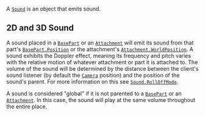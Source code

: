 A [`Sound`](https://create.roblox.com/docs/reference/engine/classes/Sound) is an object that emits sound.
## 2D and 3D Sound

A sound placed in a [`BasePart`](https://create.roblox.com/docs/reference/engine/classes/BasePart) or an [`Attachment`](https://create.roblox.com/docs/reference/engine/classes/Attachment) will emit its
sound from that part's [`BasePart.Position`](https://create.roblox.com/docs/reference/engine/classes/BasePart#Position) or the attachment's
[`Attachment.WorldPosition`](https://create.roblox.com/docs/reference/engine/classes/Attachment#WorldPosition). A sound exhibits the Doppler effect, meaning
its frequency and pitch varies with the relative motion of whatever attachment
or part it is attached to. The volume of the sound will be determined by the
distance between the client's sound listener (by default the [`Camera`](https://create.roblox.com/docs/reference/engine/classes/Camera)
position) and the position of the sound's parent. For more information on this
see [`Sound.RollOffMode`](https://create.roblox.com/docs/reference/engine/classes/Sound#RollOffMode).

A sound is considered "global" if it is not parented to a [`BasePart`](https://create.roblox.com/docs/reference/engine/classes/BasePart) or
an [`Attachment`](https://create.roblox.com/docs/reference/engine/classes/Attachment). In this case, the sound will play at the same volume
throughout the entire place.